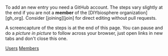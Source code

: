 To add an new entry you need a GitHub account. The steps vary slightly at the end if you are not a **member** of the [DIYbiosphere organization][gh_org]. Consider [joining][join] for direct editing without pull requests.

A screencapture of the steps is at the end of this page. You can pause and do a _picture in picture_ to follow across your browser, just open links in new tabs and don't close this one.

<div class="ui secondary pointing small menu">
  <div class="right menu">
    <a href="/docs/tutorials/add-entry/users" {% if page.tab == "users" %} class="item active" {% else %} class="item" {% endif %}><i class="icon circle thin"></i> Users</a>
    <a href="/docs/tutorials/add-entry/members" {% if page.tab == "members" %} class="item active" {% else %} class="item" {% endif %}><i class="icon circle"></i> Members</a>
  </div>
</div>
